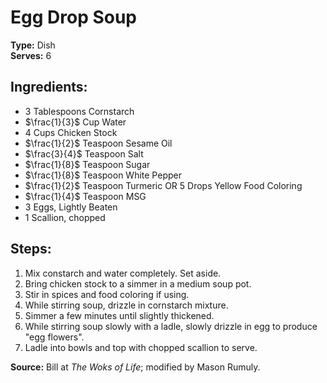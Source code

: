 # Egg Drop Soup

**Type:** Dish\
**Serves:** 6

## Ingredients:
- 3 Tablespoons Cornstarch
- $\frac{1}{3}$ Cup Water
- 4 Cups Chicken Stock
- $\frac{1}{2}$ Teaspoon Sesame Oil
- $\frac{3}{4}$ Teaspoon Salt
- $\frac{1}{8}$ Teaspoon Sugar
- $\frac{1}{8}$ Teaspoon White Pepper
- $\frac{1}{2}$ Teaspoon Turmeric OR 5 Drops Yellow Food Coloring
- $\frac{1}{4}$ Teaspoon MSG
- 3 Eggs, Lightly Beaten
- 1 Scallion, chopped

## Steps:
1. Mix constarch and water completely. Set aside.
2. Bring chicken stock to a simmer in a medium soup pot.
3. Stir in spices and food coloring if using.
4. While stirring soup, drizzle in cornstarch mixture.
5. Simmer a few minutes until slightly thickened.
6. While stirring soup slowly with a ladle, slowly drizzle in egg to produce "egg flowers".
7. Ladle into bowls and top with chopped scallion to serve.

**Source:** Bill at *The Woks of Life*; modified by Mason Rumuly.

